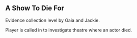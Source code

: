 ## A Show To Die For

Evidence collection level by Gaia and Jackie. 

Player is called in to investigate theatre where an actor died. 